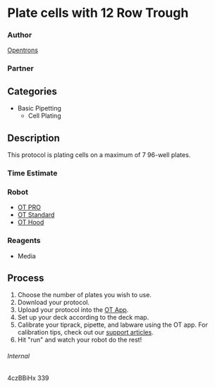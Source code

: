 # Plate cells with 12 Row Trough

### Author
[Opentrons](https://opentrons.com/)

### Partner

## Categories
* Basic Pipetting
	* Cell Plating

## Description
This protocol is plating cells on a maximum of 7 96-well plates.

### Time Estimate

### Robot
* [OT PRO](https://opentrons.com/ot-one-pro)
* [OT Standard](https://opentrons.com/ot-one-standard)
* [OT Hood](http://opentrons.com/robots/ot-one-s-hood)

### Reagents
* Media

## Process
1. Choose the number of plates you wish to use.
2. Download your protocol.
3. Upload your protocol into the [OT App](http://opentrons.com/ot-app).
4. Set up your deck according to the deck map.
5. Calibrate your tiprack, pipette, and labware using the OT app. For calibration tips, check out our [support articles](https://support.opentrons.com/getting-started/software-setup/calibrating-the-pipettes).
6. Hit "run" and watch your robot do the rest!


###### Internal
4czBBiHx
339
